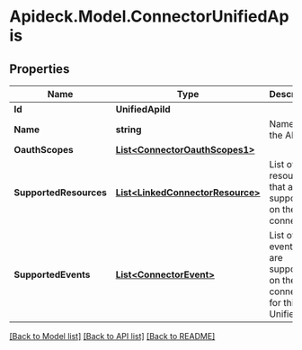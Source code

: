 # Apideck.Model.ConnectorUnifiedApis

## Properties

Name | Type | Description | Notes
------------ | ------------- | ------------- | -------------
**Id** | **UnifiedApiId** |  | [optional] 
**Name** | **string** | Name of the API. | [optional] 
**OauthScopes** | [**List&lt;ConnectorOauthScopes1&gt;**](ConnectorOauthScopes1.md) |  | [optional] 
**SupportedResources** | [**List&lt;LinkedConnectorResource&gt;**](LinkedConnectorResource.md) | List of resources that are supported on the connector. | [optional] 
**SupportedEvents** | [**List&lt;ConnectorEvent&gt;**](ConnectorEvent.md) | List of events that are supported on the connector for this Unified API. | [optional] 

[[Back to Model list]](../README.md#documentation-for-models) [[Back to API list]](../README.md#documentation-for-api-endpoints) [[Back to README]](../README.md)

